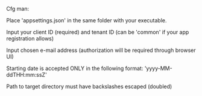 Cfg man:

Place 'appsettings.json' in the same folder with your executable. 


Input your client ID (required) and tenant ID (can be 'common' if your app registration allows)

Input chosen e-mail address (authorization will be required through browser UI)

Starting date is accepted ONLY in the following format: 'yyyy-MM-ddTHH:mm:ssZ'

Path to target directory must have backslashes escaped (doubled)
